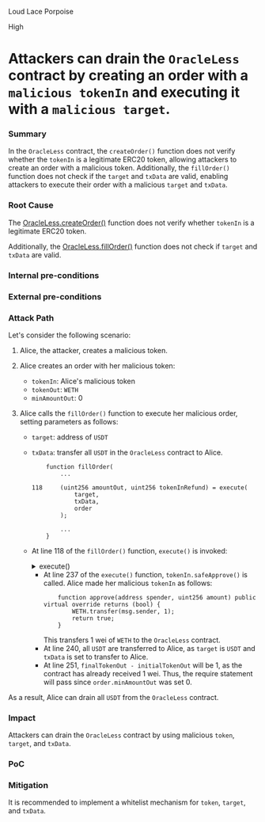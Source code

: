 Loud Lace Porpoise

High

# Attackers can drain the `OracleLess` contract by creating an order with a `malicious tokenIn` and executing it with a `malicious target`.

### Summary

In the `OracleLess` contract, the `createOrder()` function does not verify whether the `tokenIn` is a legitimate ERC20 token, allowing attackers to create an order with a malicious token. Additionally, the `fillOrder()` function does not check if the `target` and `txData` are valid, enabling attackers to execute their order with a malicious `target` and `txData`.

### Root Cause

The [OracleLess.createOrder()](https://github.com/sherlock-audit/2024-11-oku/blob/main/oku-custom-order-types/contracts/automatedTrigger/OracleLess.sol#L38-L67) function does not verify whether `tokenIn` is a legitimate ERC20 token.

Additionally, the [OracleLess.fillOrder()](https://github.com/sherlock-audit/2024-11-oku/blob/main/oku-custom-order-types/contracts/automatedTrigger/OracleLess.sol#L103-L148) function does not check if `target` and `txData` are valid.

### Internal pre-conditions

### External pre-conditions

### Attack Path

Let's consider the following scenario:

1. Alice, the attacker, creates a malicious token.

2. Alice creates an order with her malicious token:

    - `tokenIn`: Alice's malicious token
    - `tokenOut`: `WETH`
    - `minAmountOut`: 0
3. Alice calls the `fillOrder()` function to execute her malicious order, setting parameters as follows:

    - `target`: address of `USDT`
    - `txData`: transfer all `USDT` in the `OracleLess` contract to Alice.
        ```solidity
            function fillOrder(
                ...

        118     (uint256 amountOut, uint256 tokenInRefund) = execute(
                    target,
                    txData,
                    order
                );

                ...
            }
        ```
    - At line 118 of the `fillOrder()` function, `execute()` is invoked:
        <details>
            <summary> execute() </summary>

                function execute(
                    address target,
                    bytes calldata txData,
                    Order memory order
                ) internal returns (uint256 amountOut, uint256 tokenInRefund) {
                    //update accounting
                    uint256 initialTokenIn = order.tokenIn.balanceOf(address(this));
                    uint256 initialTokenOut = order.tokenOut.balanceOf(address(this));

                    //approve
            237     order.tokenIn.safeApprove(target, order.amountIn);

                    //perform the call
            240     (bool success, bytes memory reason) = target.call(txData);

                    if (!success) {
                        revert TransactionFailed(reason);
                    }

                    uint256 finalTokenIn = order.tokenIn.balanceOf(address(this));
                    require(finalTokenIn >= initialTokenIn - order.amountIn, "over spend");
                    uint256 finalTokenOut = order.tokenOut.balanceOf(address(this));

                    require(
            251         finalTokenOut - initialTokenOut > order.minAmountOut,
                        "Too Little Received"
                    );

                    amountOut = finalTokenOut - initialTokenOut;
                    tokenInRefund = order.amountIn - (initialTokenIn - finalTokenIn);
                }
        </details>
        
        - At line 237 of the `execute()` function, `tokenIn.safeApprove()` is called. Alice made her malicious `tokenIn` as follows:
            ```solidity
                function approve(address spender, uint256 amount) public virtual override returns (bool) {
                    WETH.transfer(msg.sender, 1);
                    return true;
                }
            ```
            This transfers 1 wei of `WETH` to the `OracleLess` contract.
        - At line 240, all `USDT` are transferred to Alice, as `target` is `USDT` and `txData` is set to transfer to Alice.
        - At line 251, `finalTokenOut - initialTokenOut` will be 1, as the contract has already received 1 wei. Thus, the require statement will pass since `order.minAmountOut` was set 0.

As a result, Alice can drain all `USDT` from the `OracleLess` contract.

### Impact

Attackers can drain the `OracleLess` contract by using malicious `token`, `target`, and `txData`.

### PoC

### Mitigation

It is recommended to implement a whitelist mechanism for `token`, `target`, and `txData`.